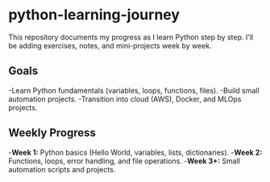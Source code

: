 # python-learning-journey

This repository documents my progress as I learn Python step by step.
I'll be adding exercises, notes, and mini-projects week by week.

## Goals
-Learn Python fundamentals (variables, loops, functions, files).
-Build small automation projects.
-Transition into cloud (AWS), Docker, and MLOps projects.

## Weekly Progress
-**Week 1:** Python basics (Hello World, variables, lists, dictionaries).
-**Week 2:** Functions, loops, error handling, and file operations.
-**Week 3+:** Small automation scripts and projects.
